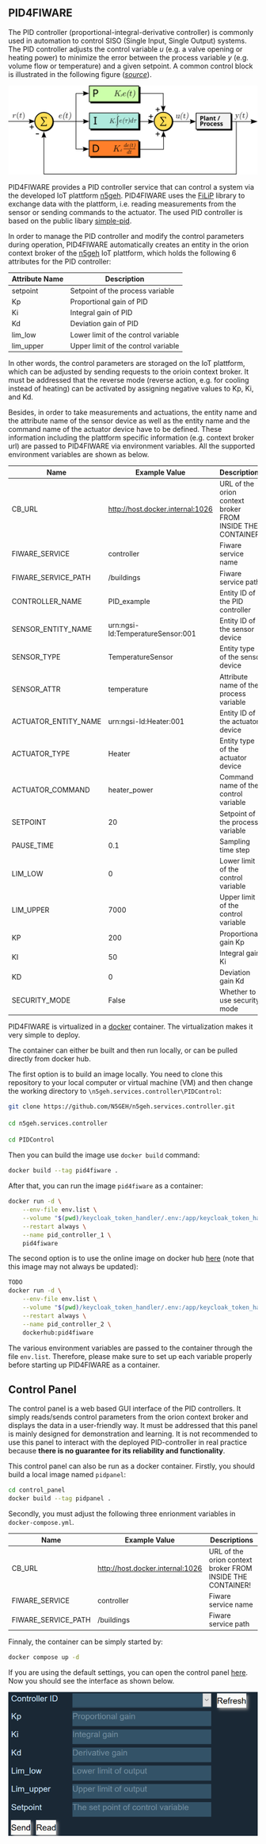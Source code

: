 ## PID4FIWARE

The PID controller (proportional-integral-derivative controller) is commonly used in automation to control SISO (Single Input, Single Output) systems. The PID controller adjusts the control variable *u* (e.g. a valve opening or heating power) to minimize the error between the process variable *y* (e.g. volume flow or temperature) and a given setpoint. A common control block is illustrated in the following figure ([*source*](https://en.wikipedia.org/wiki/PID_controller#/media/File:PID_en.svg)).

![A process controlled by a PID controller](../Figures/PID.svg)

PID4FIWARE provides a PID controller service that can control a system via the developed IoT plattform [n5geh](https://github.com/N5GEH/n5geh.platform). PID4FIWARE uses the [FiLiP](https://github.com/N5GEH/FiLiP) library to exchange data with the plattform, i.e. reading measurements from the sensor or sending commands to the actuator. The used PID controller is based on the public libary [simple-pid](https://pypi.org/project/simple-pid/).

In order to manage the PID controller and modify the control parameters during operation, PID4FIWARE automatically creates an entity in the orion context broker of the [n5geh](https://github.com/N5GEH/n5geh.platform) IoT plattform, which holds the following 6 attributes for the PID controller:

| Attribute Name | Description                         |
|----------------|-------------------------------------|
| setpoint       | Setpoint of the process variable    |
| Kp             | Proportional gain of PID            |
| Ki             | Integral gain of PID                |
| Kd             | Deviation gain of PID               |
| lim_low        | Lower limit of the control variable |
| lim_upper      | Upper limit of the control variable |

In other words, the control parameters are storaged on the IoT plattform, which can be adjusted by sending requests to the orioin context broker. It must be addressed that the reverse mode (reverse action, e.g. for cooling instead of heating) can be activated by assigning negative values to Kp, Ki, and Kd.

Besides, in order to take measurements and actuations, the entity name and the attribute name of the sensor device as well as the entity name and the command name of the actuator device have to be defined. These information including the plattform specific information (e.g. context broker url) are passed to PID4FIWARE via environment variables. All the supported environment variables are shown as below.

| Name        | Example Value                     | Descriptions                                               |
|----------------------|-----------------------------------|------------------------------------------------------------|
| CB_URL               | <http://host.docker.internal:1026>  | URL of the orion context broker FROM INSIDE THE CONTAINER! |
| FIWARE_SERVICE       | controller                        | Fiware service name                                        |
| FIWARE_SERVICE_PATH  | /buildings                        | Fiware service path                                        |
| CONTROLLER_NAME      | PID_example                       | Entity ID of the PID controller                            |
| SENSOR_ENTITY_NAME   | urn:ngsi-ld:TemperatureSensor:001 | Entity ID of the sensor device                             |
| SENSOR_TYPE          | TemperatureSensor                 | Entity type of the sensor device                           |
| SENSOR_ATTR          | temperature                       | Attribute name of the process variable                     |
| ACTUATOR_ENTITY_NAME | urn:ngsi-ld:Heater:001            | Entity ID of the actuator device                           |
| ACTUATOR_TYPE        | Heater                            | Entity type of the actuator device                         |
| ACTUATOR_COMMAND     | heater_power                      | Command name of the control variable                       |
| SETPOINT             | 20                                | Setpoint of the process variable                           |
| PAUSE_TIME           | 0.1                               | Sampling time step                                         |
| LIM_LOW              | 0                                 | Lower limit of the control variable                        |
| LIM_UPPER            | 7000                              | Upper limit of the control variable                        |
| KP                   | 200                               | Proportional gain Kp                                       |
| KI                   | 50                                | Integral gain Ki                                      |
| KD                   | 0                                 | Deviation gain Kd                                      |
| SECURITY_MODE        | False                             | Whether to use security mode                               |

PID4FIWARE is virtualized in a [docker](www.docker.com) container. The virtualization makes it very simple to deploy.

The container can either be built and then run locally, or can be pulled directly from docker hub.

The first option is to build an image locally. You need to clone this repository to your local computer or virtual machine (VM) and then change the working directory to `\n5geh.services.controller\PIDControl`:

```bash
git clone https://github.com/N5GEH/n5geh.services.controller.git

cd n5geh.services.controller

cd PIDControl
```

Then you can build the image use `docker build` command:

```bash
docker build --tag pid4fiware .
```

After that, you can run the image `pid4fiware` as a container:

```bash
docker run -d \
    --env-file env.list \
    --volume "$(pwd)/keycloak_token_handler/.env:/app/keycloak_token_handler/.env" \
    --restart always \
    --name pid_controller_1 \
    pid4fiware
```

The second option is to use the online image on docker hub [here](www.dockerhub:pid4fiware.come) (note that this image may not always be updated):

```bash
TODO
docker run -d \
    --env-file env.list \
    --volume "$(pwd)/keycloak_token_handler/.env:/app/keycloak_token_handler/.env" \
    --restart always \
    --name pid_controller_2 \
    dockerhub:pid4fiware
```

The various environment variables are passed to the container through the file `env.list`. Therefore, please make sure to set up each variable properly before starting up PID4FIWARE as a container.

## Control Panel

The control panel is a web based GUI interface of the PID controllers. It simply reads/sends control parameters from the orion context broker and displays the data in a user-friendly way. It must be addressed that this panel is mainly designed for demonstration and learning. It is not recommended to use this panel to interact with the deployed PID-controller in real practice because **there is no guarantee for its reliability and functionality**.

This control panel can also be run as a docker container. Firstly, you should build a local image named `pidpanel`:

```bash
cd control_panel
docker build --tag pidpanel .
```

Secondly, you must adjust the following three enrionment variables in `docker-compose.yml`.

| Name        | Example Value                     | Descriptions                                               |
|----------------------|-----------------------------------|------------------------------------------------------------|
| CB_URL               | <http://host.docker.internal:1026>  | URL of the orion context broker FROM INSIDE THE CONTAINER! |
| FIWARE_SERVICE       | controller                        | Fiware service name                                        |
| FIWARE_SERVICE_PATH  | /buildings                        | Fiware service path                                        |

Finnaly, the container can be simply started by:

```bash
docker compose up -d
```

If you are using the default settings, you can open the control panel [here](http://localhost:80). Now you should see the interface as shown below.

![Web based contol panel GUI](../Figures/control_panel.png)
